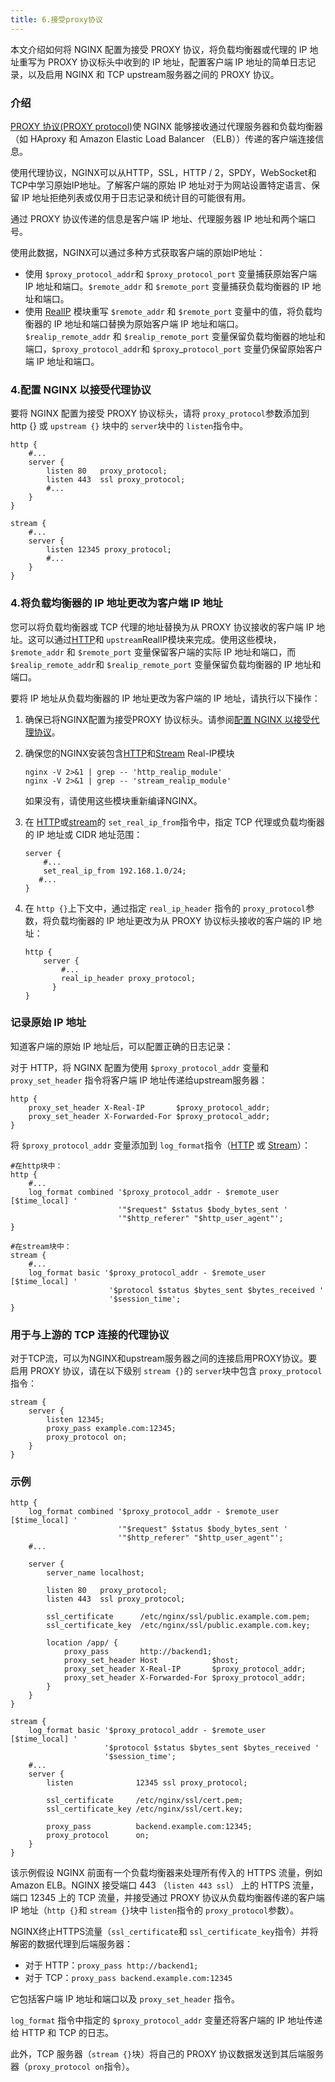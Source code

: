 ```yaml
---
title: 6.接受proxy协议
---
```

本文介绍如何将 NGINX 配置为接受 PROXY 协议，将负载均衡器或代理的 IP 地址重写为 PROXY 协议标头中收到的 IP 地址，配置客户端 IP 地址的简单日志记录，以及启用 NGINX 和 TCP upstream服务器之间的 PROXY 协议。

### 介绍

[PROXY 协议(PROXY protocol)](https://www.haproxy.org/download/1.8/doc/proxy-protocol.txt)使 NGINX 能够接收通过代理服务器和负载均衡器（如 HAproxy 和 Amazon Elastic Load Balancer （ELB））传递的客户端连接信息。

使用代理协议，NGINX可以从HTTP，SSL，HTTP / 2，SPDY，WebSocket和TCP中学习原始IP地址。了解客户端的原始 IP 地址对于为网站设置特定语言、保留 IP 地址拒绝列表或仅用于日志记录和统计目的可能很有用。

通过 PROXY 协议传递的信息是客户端 IP 地址、代理服务器 IP 地址和两个端口号。

使用此数据，NGINX可以通过多种方式获取客户端的原始IP地址：

* 使用 `$proxy_protocol_addr`和 `$proxy_protocol_port` 变量捕获原始客户端 IP 地址和端口。`$remote_addr` 和 `$remote_port` 变量捕获负载均衡器的 IP 地址和端口。
* 使用 [RealIP](https://nginx.org/en/docs/http/ngx_http_realip_module.html) 模块重写 `$remote_addr` 和 `$remote_port` 变量中的值，将负载均衡器的 IP 地址和端口替换为原始客户端 IP 地址和端口。`$realip_remote_addr` 和 `$realip_remote_port` 变量保留负载均衡器的地址和端口，`$proxy_protocol_addr`和 `$proxy`_`protocol_port` 变量仍保留原始客户端 IP 地址和端口。

### 4.配置 NGINX 以接受代理协议

要将 NGINX 配置为接受 PROXY 协议标头，请将 `proxy_protocol`参数添加到 http {} 或 `upstream {}` 块中的 `server`块中的 `listen`指令中。

```
http {
    #...
    server {
        listen 80   proxy_protocol;
        listen 443  ssl proxy_protocol;
        #...
    }
}
   
stream {
    #...
    server {
        listen 12345 proxy_protocol;
        #...
    }
}
```

### 4.将负载均衡器的 IP 地址更改为客户端 IP 地址

您可以将负载均衡器或 TCP 代理的地址替换为从 PROXY 协议接收的客户端 IP 地址。这可以通过[HTTP](https://nginx.org/en/docs/http/ngx_http_realip_module.html)和 `upstream`RealIP模块来完成。使用这些模块，`$remote_addr` 和 `$remote_port` 变量保留客户端的实际 IP 地址和端口，而 `$realip_remote_addr`和 `$realip_remote_port` 变量保留负载均衡器的 IP 地址和端口。

要将 IP 地址从负载均衡器的 IP 地址更改为客户端的 IP 地址，请执行以下操作：

1. 确保已将NGINX配置为接受PROXY 协议标头。请参阅[配置 NGINX 以接受代理协议](https://docs.nginx.com/nginx/admin-guide/load-balancer/using-proxy-protocol/#listen)。
2. 确保您的NGINX安装包含[HTTP](https://nginx.org/en/docs/http/ngx_http_realip_module.html)和[Stream](https://nginx.org/en/docs/stream/ngx_stream_realip_module.html) Real-IP模块

   ```
   nginx -V 2>&1 | grep -- 'http_realip_module'
   nginx -V 2>&1 | grep -- 'stream_realip_module'
   ```

   如果没有，请使用这些模块重新编译NGINX。
3. 在 [HTTP](https://nginx.org/en/docs/http/ngx_http_realip_module.html#set_real_ip_from)或[stream](https://nginx.org/en/docs/stream/ngx_stream_realip_module.html#set_real_ip_from)的 `set_real_ip_from`指令中，指定 TCP 代理或负载均衡器的 IP 地址或 CIDR 地址范围：

   ```
   server {
       #...
       set_real_ip_from 192.168.1.0/24;
      #...
   }
   ```
4. 在 `http {}`上下文中，通过指定 `real_ip_header` 指令的 `proxy_protocol`参数，将负载均衡器的 IP 地址更改为从 PROXY 协议标头接收的客户端的 IP 地址：

   ```
   http {
       server {
           #...
           real_ip_header proxy_protocol;
         }
   }
   ```

### 记录原始 IP 地址

知道客户端的原始 IP 地址后，可以配置正确的日志记录：

对于 HTTP，将 NGINX 配置为使用 `$proxy_protocol_addr` 变量和 `proxy_set_header` 指令将客户端 IP 地址传递给upstream服务器：

```
http {
    proxy_set_header X-Real-IP       $proxy_protocol_addr;
    proxy_set_header X-Forwarded-For $proxy_protocol_addr;
}
```

将 `$proxy_protocol_addr` 变量添加到 `log_format`指令（[HTTP](https://nginx.org/en/docs/http/ngx_http_log_module.html#log_format) 或 [Stream](https://nginx.org/en/docs/stream/ngx_stream_log_module.html#log_format)）：

```
#在http块中：
http {
    #...
    log_format combined '$proxy_protocol_addr - $remote_user [$time_local] '
                        '"$request" $status $body_bytes_sent '
                        '"$http_referer" "$http_user_agent"';
}

#在stream块中：
stream {
    #...
    log_format basic '$proxy_protocol_addr - $remote_user [$time_local] '
                      '$protocol $status $bytes_sent $bytes_received '
                      '$session_time';
}
```

### 用于与上游的 TCP 连接的代理协议

对于TCP流，可以为NGINX和upstream服务器之间的连接启用PROXY协议。要启用 PROXY 协议，请在以下级别 `stream {}`的 `server`块中包含 `proxy_protocol`指令：

```
stream {
    server {
        listen 12345;
        proxy_pass example.com:12345;
        proxy_protocol on;
    }
}
```

### 示例

```
http {
    log_format combined '$proxy_protocol_addr - $remote_user [$time_local] '
                        '"$request" $status $body_bytes_sent '
                        '"$http_referer" "$http_user_agent"';
    #...

    server {
        server_name localhost;

        listen 80   proxy_protocol;
        listen 443  ssl proxy_protocol;

        ssl_certificate      /etc/nginx/ssl/public.example.com.pem;
        ssl_certificate_key  /etc/nginx/ssl/public.example.com.key;

        location /app/ {
            proxy_pass       http://backend1;
            proxy_set_header Host            $host;
            proxy_set_header X-Real-IP       $proxy_protocol_addr;
            proxy_set_header X-Forwarded-For $proxy_protocol_addr;
        }
    }
} 

stream {
    log_format basic '$proxy_protocol_addr - $remote_user [$time_local] '
                     '$protocol $status $bytes_sent $bytes_received '
                     '$session_time';
    #...
    server {
        listen              12345 ssl proxy_protocol;

        ssl_certificate     /etc/nginx/ssl/cert.pem;
        ssl_certificate_key /etc/nginx/ssl/cert.key;

        proxy_pass          backend.example.com:12345;
        proxy_protocol      on;
    }
}
```

该示例假设 NGINX 前面有一个负载均衡器来处理所有传入的 HTTPS 流量，例如 Amazon ELB。NGINX 接受端口 443 （`listen 443 ssl`） 上的 HTTPS 流量，端口 12345 上的 TCP 流量，并接受通过 PROXY 协议从负载均衡器传递的客户端 IP 地址（`http {}`和 `stream {}`块中 `listen`指令的 `proxy_protocol`参数）。

NGINX终止HTTPS流量（`ssl_certificate`和 `ssl_certificate_key`指令）并将解密的数据代理到后端服务器：

* 对于 HTTP：`proxy_pass http://backend1;`
* 对于 TCP：`proxy_pass backend.example.com:12345`

它包括客户端 IP 地址和端口以及 `proxy_set_header` 指令。

`log_format` 指令中指定的 `$proxy_protocol_addr` 变量还将客户端的 IP 地址传递给 HTTP 和 TCP 的日志。

此外，TCP 服务器（`stream {}`块）将自己的 PROXY 协议数据发送到其后端服务器（`proxy_protocol on`指令）。
